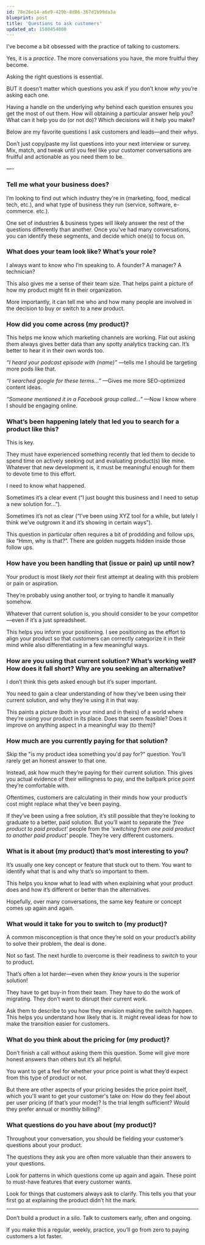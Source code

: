 ```yaml
---
id: 78e26e14-a6e9-429b-8d86-367d1b99da3a
blueprint: post
title: 'Questions to ask customers'
updated_at: 1580454000
---
```

I’ve become a bit obsessed with the practice of talking to customers. 

Yes, it is a *practice*. The more conversations you have, the more fruitful they become. 

Asking the right questions is essential. 

BUT it doesn’t matter which questions you ask if you don’t know *why* you’re asking each one. 

Having a handle on the underlying *why* behind each question ensures you get the most of out them.  How will obtaining a particular answer help you?  What can it help you do (or not do)?  Which decisions will it help you make?

Below are my favorite questions I ask customers and leads—and their *whys*.  

Don’t just copy/paste my list questions into your next interview or survey. Mix, match, and tweak until you feel like your customer conversations are fruitful and actionable as you need them to be. 

—-

### Tell me what your business does? 

I’m looking to find out which industry they're in (marketing, food, medical tech, etc.), and what type of business they run (service, software, e-commerce. etc.). 

One set of industries & business types will likely answer the rest of the questions differently than another.  Once you've had many conversations, you can identify these segments, and decide which one(s) to focus on.

### What does your team look like?  What’s your role?

I always want to know who I’m speaking to. A founder? A manager? A technician?

This also gives me a sense of their team size. That helps paint a picture of how my product might fit in their organization. 

More importantly, it can tell me who and how many people are involved in the decision to buy or switch to a new product.

### How did you come across (my product)?

This helps me know which marketing channels are working. Flat out asking them always gives better data than any spotty analytics tracking can.  It’s better to hear it in their own words too. 

*“I heard your podcast episode with (name)”*  —tells me I should be targeting more pods like that. 

*“I searched google for these terms...”* —Gives me more SEO-optimized content ideas. 

*“Someone mentioned it in a Facebook group called...”* —Now I know where I should be engaging online. 

### What’s been happening lately that led you to search for a product like this?

This is key.  

They must have experienced something recently that led them to decide to spend time on actively seeking out and evaluating product(s) like mine. Whatever that new development is, it must be meaningful enough for them to devote time to this effort.

I need to know what happened. 

Sometimes it’s a clear event (“I just bought this business and I need to setup a new solution for...”). 

Sometimes it’s not as clear (“I’ve been using XYZ tool for a while, but lately I think we’ve outgrown it and it’s showing in certain ways”). 

This question in particular often requires a bit of proddding and follow ups, like “Hmm, why is that?”.  There are golden nuggets hidden inside those follow ups.

### How have you been handling that (issue or pain) up until now?

Your product is most likely *not* their first attempt at dealing with this problem or pain or aspiration. 

They’re probably using another tool, or trying to handle it manually somehow. 

Whatever that current solution is, you should consider to be your competitor—even if it’s a just spreadsheet.  

This helps you inform your positioning.  I see positioning as the effort to align your product so that customers can correctly categorize it in their mind while also differentiating in a few meaningful ways. 

### How are you using that current solution?  What’s working well? How does it fall short?  Why are you seeking an alternative?

I don’t think this gets asked enough but it’s super important. 

You need to gain a clear understanding of how they’ve been using their current solution, and why they’re using it in that way. 

This paints a picture (both in your mind and in theirs) of a world where they’re using your product in its place. Does that seem feasible?  Does it improve on anything aspect in a meaningful way (to them)?

### How much are you currently paying for that solution?

Skip the "is my product idea something you'd pay for?" question.  You'll rarely get an honest answer to that one. 

Instead, ask how much they’re paying for their current solution.  This gives you actual evidence of their willingness to pay, and the ballpark price point they’re comfortable with. 

Oftentimes, customers are calculating in their minds how your product’s cost might replace what they’ve been paying. 

If they’ve been using a free solution, it’s still possible that they’re looking to graduate to a better, paid solution. But you’ll want to separate the *'free product to paid product'* people from the *'switching from one paid product to another paid product'* people. They’re very different customers. 

### What is it about (my product) that’s most interesting to you?

It’s usually one key concept or feature that stuck out to them. You want to identify what that is and why that’s so important to them. 

This helps you know what to lead with when explaining what your product does and how it’s different or better than the alternatives. 

Hopefully, over many conversations, the same key feature or concept comes up again and again. 

### What would it take for you to switch to (my product)?

A common misconception is that once they’re sold on your product’s ability to solve their problem, the deal is done. 

Not so fast. The next hurdle to overcome is their readiness to *switch* to your to product. 

That’s often a lot harder—even when they *know* yours is the superior solution!

They have to get buy-in from their team. They have to do the work of migrating. They don’t want to disrupt their current work.  

Ask them to describe to you how they envision making the switch happen. This helps you understand how likely that is. It might reveal ideas for how to make the transition easier for customers.

### What do you think about the pricing for (my product)?

Don’t finish a call without asking them this question.  Some will give more honest answers than others but it’s all helpful. 

You want to get a feel for whether your price point is what they’d expect from this type of product or not. 

But there are other aspects of your pricing besides the price point itself, which you'll want to get your customer's take on:  How do they feel about per user pricing (if that’s your mode)?  Is the trial length sufficient?  Would they prefer annual or monthly billing?

### What questions do you have about (my product)?

Throughout your conversation, you should be fielding your customer’s questions about your product.

The questions they ask you are often more valuable than their answers to your questions. 

Look for patterns in which questions come up again and again. These point to must-have features that every customer wants. 

Look for things that customers always ask to clarify. This tells you that your first go at explaining the product didn’t hit the mark. 

<hr />

Don’t build a product in a silo. Talk to customers early, often and ongoing. 

If you make this a regular, weekly, practice, you’ll go from zero to paying customers a lot faster. 

